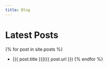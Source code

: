 ```yaml
---
title: Blog
---
```

# Latest Posts

{% for post in site.posts %}
- [{{ post.title }}]({{ post.url }})
{% endfor %}

